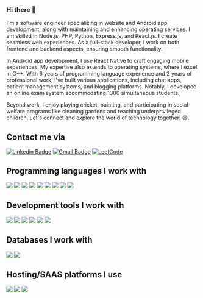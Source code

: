 ### Hi there 👋
I'm a software engineer specializing in website and Android app development, along with maintaining and enhancing operating services. I am skilled in Node.js, PHP, Python, Express.js, and React.js. I create seamless web experiences. As a full-stack developer, I work on both frontend and backend aspects, ensuring smooth functionality.

In Android app development, I use React Native to craft engaging mobile experiences. My expertise also extends to operating systems, where I excel in C++. With 6 years of programming language experience and 2 years of professional work, I've built various applications, including chat apps, patient management systems, and blogging platforms. Notably, I developed an online exam system accommodating 1300 simultaneous students.

Beyond work, I enjoy playing cricket, painting, and participating in social welfare programs like cleaning gardens and teaching underprivileged children. Let's connect and explore the world of technology together! :smiley:. 
<!--
**Kelta-King/Kelta-King** is a ✨ _special_ ✨ repository because its `README.md` (this file) appears on your GitHub profile.
-->
## Contact me via
[![Linkedin Badge](https://img.shields.io/badge/-LinkedIn-blue?style=for-the-badge&logo=Linkedin&logoColor=white&link=https://in.linkedin.com/in/kushang-shah-85a250181)](https://in.linkedin.com/in/kushang-shah-85a250181)
[![Gmail Badge](https://img.shields.io/badge/-Gmail-c14438?style=for-the-badge&logo=Gmail&logoColor=white&link=mailto:webdeveloperkelta@gmail.com)](mailto:webdeveloperkelta@gmail.com)
[![LeetCode](https://img.shields.io/badge/LeetCode-000000?style=for-the-badge&logo=LeetCode&logoColor=#d16c06&link=https://leetcode.com/KushangShah/)](https://leetcode.com/KushangShah/)

## Programming languages I work with

![](https://img.shields.io/badge/Code-NodeJS-informational?style=for-the-badge&logo=node.js&color=3C873A)
![](https://img.shields.io/badge/Code-JavaScript-informational?style=for-the-badge&logo=javascript&color=yellow)
![](https://img.shields.io/badge/Code-express-informational?style=for-the-badge&logo=express&color=white)
![](https://img.shields.io/badge/Code-c++-informational?style=for-the-badge&logo=c%2B%2B&color=%2300599C)
![](https://img.shields.io/badge/Code-php-informational?style=for-the-badge&logo=php&color=787CB5)
![](https://img.shields.io/badge/Code-ReactJS-informational?style=for-the-badge&logo=react&color=61dbfb)
![](https://img.shields.io/badge/Code-react_native-informational?style=for-the-badge&logo=react&color=%2320232a)
![](https://img.shields.io/badge/Code-Python-informational?style=for-the-badge&logo=python&color=FFD43B)
![](https://img.shields.io/badge/Code-Django-informational?style=for-the-badge&logo=django&color=092e20)

## Development tools I work with
![](https://img.shields.io/badge/Tools-Git-informational?style=for-the-badge&logo=git&logoColor=white&color=2bbc8a)
![](https://img.shields.io/badge/Tools-Github-informational?style=for-the-badge&logo=github&logoColor=white&color=black)
![](https://img.shields.io/badge/Tools-PERFORCE-informational?style=for-the-badge&logo=PERFORCE&logoColor=white&color=00AEEF)
![](https://img.shields.io/badge/API-Postman-informational?style=for-the-badge&logo=postman&logoColor=white&color=FF6C37)
![](https://img.shields.io/badge/Testing-jest-informational?style=for-the-badge&logo=jest&logoColor=white&color=%23C21325)
![](https://img.shields.io/badge/Package-NPM-informational?style=for-the-badge&logo=NPM&logoColor=white&color=%23CB3837)

## Databases I work with
![](https://img.shields.io/badge/Database-MySQL-informational?style=for-the-badge&logo=mysql&logoColor=white&color=f29111)
![](https://img.shields.io/badge/Database-postgres-informational?style=for-the-badge&logo=postgresql&logoColor=white&color=%23316192)

## Hosting/SAAS platforms I use
![](https://img.shields.io/badge/Hosting-github%20pages-informational?style=for-the-badge&logo=github&logoColor=white&color=121013)
![](https://img.shields.io/badge/Hosting-heroku-informational?style=for-the-badge&logo=heroku&logoColor=white&color=%23430098)
![](https://img.shields.io/badge/Hosting-Render-informational?style=for-the-badge&logo=Render&logoColor=white&color=%46E3B7)
